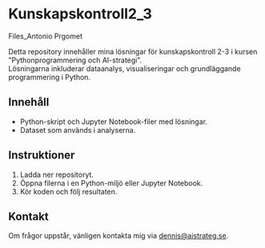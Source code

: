 # Kunskapskontroll2_3
Files_Antonio Prgomet

Detta repository innehåller mina lösningar för kunskapskontroll 2-3 i kursen "Pythonprogrammering och AI-strategi".  
Lösningarna inkluderar dataanalys, visualiseringar och grundläggande programmering i Python.

## Innehåll
- Python-skript och Jupyter Notebook-filer med lösningar.
- Dataset som används i analyserna.

## Instruktioner
1. Ladda ner repositoryt.
2. Öppna filerna i en Python-miljö eller Jupyter Notebook.
3. Kör koden och följ resultaten.

## Kontakt
Om frågor uppstår, vänligen kontakta mig via dennis@aistrateg.se.

